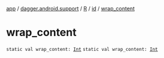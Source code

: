 [app](../../../index.md) / [dagger.android.support](../../index.md) / [R](../index.md) / [id](index.md) / [wrap_content](./wrap_content.md)

# wrap_content

`static val wrap_content: `[`Int`](https://kotlinlang.org/api/latest/jvm/stdlib/kotlin/-int/index.html)
`static val wrap_content: `[`Int`](https://kotlinlang.org/api/latest/jvm/stdlib/kotlin/-int/index.html)